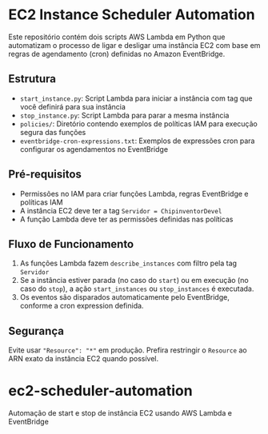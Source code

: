 
# EC2 Instance Scheduler Automation

Este repositório contém dois scripts AWS Lambda em Python que automatizam o processo de ligar e desligar uma instância EC2 com base em regras de agendamento (cron) definidas no Amazon EventBridge.

## Estrutura

- `start_instance.py`: Script Lambda para iniciar a instância com tag que você definirá para sua instância
- `stop_instance.py`: Script Lambda para parar a mesma instância
- `policies/`: Diretório contendo exemplos de políticas IAM para execução segura das funções
- `eventbridge-cron-expressions.txt`: Exemplos de expressões cron para configurar os agendamentos no EventBridge

## Pré-requisitos

- Permissões no IAM para criar funções Lambda, regras EventBridge e políticas IAM
- A instância EC2 deve ter a tag `Servidor = ChipinventorDevel`
- A função Lambda deve ter as permissões definidas nas políticas

## Fluxo de Funcionamento

1. As funções Lambda fazem `describe_instances` com filtro pela tag `Servidor`
2. Se a instância estiver parada (no caso do `start`) ou em execução (no caso do `stop`), a ação `start_instances` ou `stop_instances` é executada.
3. Os eventos são disparados automaticamente pelo EventBridge, conforme a cron expression definida.

## Segurança

Evite usar `"Resource": "*"` em produção. Prefira restringir o `Resource` ao ARN exato da instância EC2 quando possível.


# ec2-scheduler-automation
Automação de start e stop de instância EC2 usando AWS Lambda e EventBridge

